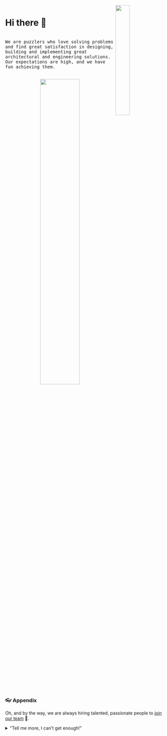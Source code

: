 <img align="right" width="30%" src="https://intellitect.com/wp-content/uploads/2020/04/IntelliTect_WhiteBlue-Box.svg">

# Hi there 👋
<br>

<samp>
We are puzzlers who love solving problems and find great satisfaction in designing, building and implementing great architectural and engineering solutions. Our expectations are high, and we have fun achieving them.
</samp>

<br>
<br>

<p align="center">
<img width="50%" src="https://intellitect.com/wp-content/uploads/2019/07/mission.jpg">
</p>

### 👓 Appendix

Oh, and by the way, we are always hiring talented, passionate people to [join our team](https://intellitect.com/join-our-team/) 🙌.

<details>
    <summary>"Tell me more, I can't get enough!"</summary>
    <br>
    <ul>
	    <li>Intellitect is using the latest technologies including:
			<ul>
        <li>Cloud Computing (both AWS and Azure)</li>
        <li>Big Data, Machine Learning, and Artificial Intelligence (AI)</li>
        <li>.NET Development</li>
        <li>Azure DevOps</li>
        <li>Office365/SharePoint</li>
        <li>Enterprise Application Integration</li>
      </ul>
   </ul>
</details>
